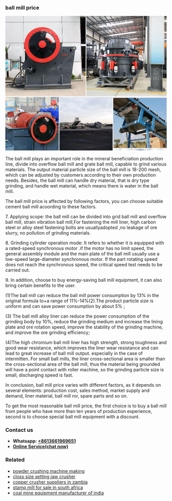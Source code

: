 <h3>ball mill price</h3><img src='1708309147.jpg' alt=''><p>The ball mill plays an important role in the mineral beneficiation production line, divide into overflow ball mill and grate ball mill, capable to grind various materials. The output material particle size of the ball mill is 18-200 mesh, which can be adjusted by customers according to their own production needs. Besides, the ball mill can handle dry material, that is dry type grinding, and handle wet material, which means there is water in the ball mill.</p><p>The ball mill price is affected by following factors, you can choose suitable cement ball mill acoording to these factors.</p><p>7. Applying scope: the ball mill can be divided into grid ball mill and overflow ball mill, strain vibration ball mill,For fastening the mill liner, high carbon steel or alloy steel fastening bolts are usuallyadopted ,no leakage of ore slurry, no pollution of grinding materials.</p><p>8. Grinding cylinder operation mode: It refers to whether it is equipped with a rated-speed synchronous motor .if the motor has no limit speed, the general assembly module and the main plate of the ball mill usually use a low-speed large-diameter synchronous motor. If the part rotating speed does not reach the synchronous speed, the critical speed test needs to be carried out.</p><p>9. In addition, choose to buy energy-saving ball mill equipment, it can also bring certain benefits to the user.</p><p>(1)The ball mill can reduce the ball mill power consumption by 13% in the original formula to+a range of 11%-14%(2).The product particle size is uniform and can save power consumption by about 5% ;</p><p>(3) The ball mill alloy liner can reduce the power consumption of the grinding body by 10%, reduce the grinding medium and increase the lining plate and ore rotation speed, improve the stability of the grinding machine, and improve the ore grinding efficiency;</p><p>(4)The high chromium ball mill liner has high strength, strong toughness and good wear resistance, which improves the liner wear resistance and can lead to great increase of ball mill output. especially in the case of intermitten. For small ball mills, the liner cross-sectional area is smaller than the cross-sectional area of the ball mill, thus the material being grounded will have a point contact with roller machine, so the grinding particle size is small, discharging speed is fast.</p><p>In conclusion, ball mill price varies with different factors, as it depends on several elements: production cost, sales method, market supply and demand, liner material, ball mill ror, spare parts and so on.</p><p>To get the most reasonable ball mill price, the first choice is to buy a ball mill from people who have more than ten years of production experience, second is to choose special ball mill equipment with a discount.</p><h3>Contact us</h3><ul><li><strong>Whatsapp:&nbsp;<a href="https://wa.me/8613661969651">+8613661969651</a></strong></li><li><a href="https://swt.shibang-china.com/?git&amp;zhl&amp;ball mill price"><strong>Online Service(chat now)</strong></a></li></ul><h3>Related</h3><ul><li><a href='powder crushing machine making.md'>powder crushing machine making</a></li><li><a href='closs size setting jaw crusher.md'>closs size setting jaw crusher</a></li><li><a href='copper crusher suppliers in zambia.md'>copper crusher suppliers in zambia</a></li><li><a href='stamp mill for sale in south africa.md'>stamp mill for sale in south africa</a></li><li><a href='coal mine equipment manufacturer of india.md'>coal mine equipment manufacturer of india</a></li></ul>